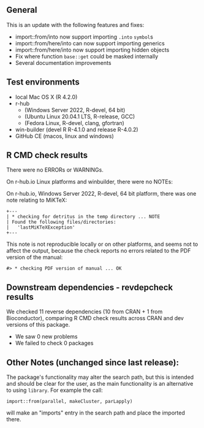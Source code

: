 ## General

This is an update with the following features and fixes:

* import::from/into now support importing `.into` `symbol`s
* import::from/here/into can now support importing generics
* import::from/here/into now support importing hidden objects
* Fix where function `base::get` could be masked internally
* Several documentation improvements


## Test environments

* local Mac OS X (R 4.2.0)
* r-hub 
  * (Windows Server 2022, R-devel, 64 bit)
  * (Ubuntu Linux 20.04.1 LTS, R-release, GCC)
  * (Fedora Linux, R-devel, clang, gfortran)
* win-builder (devel R R-4.1.0 and release R-4.0.2)
* GitHub CE (macos, linux and windows)


## R CMD check results

There were no ERRORs or WARNINGs.

On r-hub.io Linux platforms and winbuilder, there were no NOTEs:

On r-hub.io, Windows Server 2022, R-devel, 64 bit platform, there was one note relating to MiKTeX:

    +---
    | * checking for detritus in the temp directory ... NOTE
    | Found the following files/directories:
    |   'lastMiKTeXException'
    +---

This note is not reproducible locally or on other platforms, and seems not to affect the output, because the check reports no errors related to the PDF version of the manual:

    #> * checking PDF version of manual ... OK


## Downstream dependencies - revdepcheck results

We checked 11 reverse dependencies (10 from CRAN + 1 from Bioconductor), comparing R CMD check results across CRAN and dev versions of this package.

 * We saw 0 new problems
 * We failed to check 0 packages


## Other Notes (unchanged since last release):

The package's functionality may alter the search path, but this is intended and should be clear for the user, as the main functionality is an alternative to using `library`. For example the call:

`import::from(parallel, makeCluster, parLapply)`

will make an "imports" entry in the search path and place the imported there.


